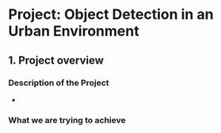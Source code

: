 # Project: Object Detection in an Urban Environment

## 1. Project overview

### Description of the Project
- 
### What we are trying to achieve
